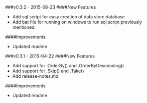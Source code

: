 ###v0.3.2 - 2015-08-23
####New Features
 - Add sql script for easy creation of data store database
 - Add bat file for running on windows to run sql script previously mentioned
 
####Improvements
  - Updated readme

###v0.3.1 - 2015-04-22
####New Features
 - Add support for .OrderBy() and .OrderByDescending()
 - Add support for .Skip() and .Take()
 - Add release-notes.md

####Improvements
  - Updated readme
